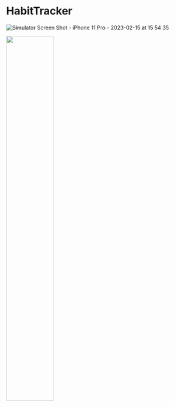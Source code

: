 # HabitTracker



![Simulator Screen Shot - iPhone 11 Pro - 2023-02-15 at 15 54 35](https://user-images.githubusercontent.com/109591126/219033028-5b4a5900-6355-435b-b587-faf0f851f21f.png)

<img src="(https://user-images.githubusercontent.com/109591126/219033028-5b4a5900-6355-435b-b587-faf0f851f21f.png" width=50% height=50%>
